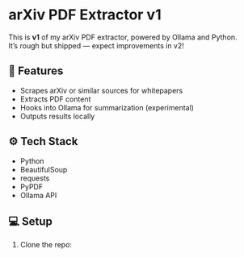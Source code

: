 # arXiv PDF Extractor v1

This is **v1** of my arXiv PDF extractor, powered by Ollama and Python.  
It’s rough but shipped — expect improvements in v2!

## 🚀 Features

- Scrapes arXiv or similar sources for whitepapers
- Extracts PDF content
- Hooks into Ollama for summarization (experimental)
- Outputs results locally

## ⚙️ Tech Stack

- Python
- BeautifulSoup
- requests
- PyPDF
- Ollama API

## 💻 Setup

1. Clone the repo:
